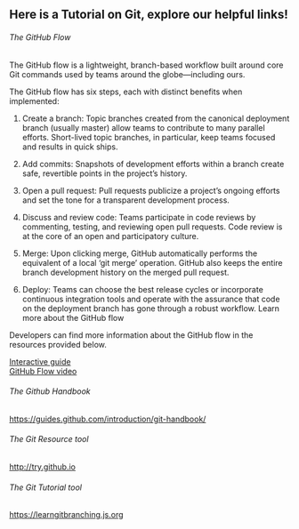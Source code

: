## Here is a Tutorial on Git, explore our helpful links!  

###### The GitHub Flow

The GitHub flow is a lightweight, branch-based workflow built around core Git commands used by teams around the globe—including ours.

The GitHub flow has six steps, each with distinct benefits when implemented:

1. Create a branch: Topic branches created from the canonical deployment branch (usually master) allow teams to contribute to many parallel efforts. Short-lived topic branches, in particular, keep teams focused and results in quick ships.  

2. Add commits: Snapshots of development efforts within a branch create safe, revertible points in the project’s history.  

3. Open a pull request: Pull requests publicize a project’s ongoing efforts and set the tone for a transparent development process.  

4. Discuss and review code: Teams participate in code reviews by commenting, testing, and reviewing open pull requests. Code review is at the core of an open and participatory culture.  

5. Merge: Upon clicking merge, GitHub automatically performs the equivalent of a local ‘git merge’ operation. GitHub also keeps the entire branch development history on the merged pull request.  

6. Deploy: Teams can choose the best release cycles or incorporate continuous integration tools and operate with the assurance that code on the deployment branch has gone through a robust workflow.
Learn more about the GitHub flow

Developers can find more information about the GitHub flow in the resources provided below.

[Interactive guide](https://guides.github.com/introduction/flow/)  
[GitHub Flow video](https://www.youtube.com/watch?v=47E-jcuQz5c&index=1&list=PLg7s6cbtAD17Gw5u8644bgKhgRLiJXdX4)

###### The Github Handbook
https://guides.github.com/introduction/git-handbook/

###### The Git Resource tool
http://try.github.io

###### The Git Tutorial tool
https://learngitbranching.js.org
